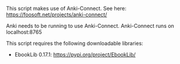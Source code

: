 This script makes use of Anki-Connect.
See here: https://foosoft.net/projects/anki-connect/

Anki needs to be running to use Anki-Connect. Anki-Connect runs on localhost:8765

This script requires the following downloadable libraries:
- EbookLib 0.17.1: https://pypi.org/project/EbookLib/

